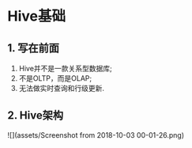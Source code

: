 # Hive基础

## 1. 写在前面

1. Hive并不是一款关系型数据库;
2. 不是OLTP，而是OLAP;
3. 无法做实时查询和行级更新.

## 2. Hive架构

![](assets/Screenshot from 2018-10-03 00-01-26.png)